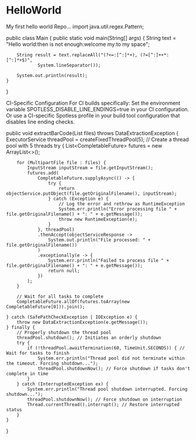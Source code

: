 # HelloWorld
My first hello world Repo...
import java.util.regex.Pattern;

public class Main {
    public static void main(String[] args) {
        String text = "Hello world:then is not enough:welcome my:to my space";

        String result = text.replaceAll("(?<=:[^:]*+), (?=[^:]++*:[^:]*+$)", 
                System.lineSeparator());

        System.out.println(result);
    }
}

CI-Specific Configuration
For CI builds specifically:
Set the environment variable SPOTLESS_DISABLE_LINE_ENDINGS=true in your CI configuration.
Or use a CI-specific Spotless profile in your build tool configuration that disables line ending checks.

public void extractBarCode(List<MultipartFile> files) throws DataExtractionException {
    ExecutorService threadPool = createFixedThreadPool(5); // Create a thread pool with 5 threads
    try {
        List<CompletableFuture<Void>> futures = new ArrayList<>();

        for (MultipartFile file : files) {
            InputStream inputStream = file.getInputStream();
            futures.add(
                CompletableFuture.supplyAsync(() -> {
                    try {
                        return objectService.putObject(file.getOriginalFilename(), inputStream);
                    } catch (Exception e) {
                        // Log the error and rethrow as RuntimeException
                        System.err.println("Error processing file " + file.getOriginalFilename() + ": " + e.getMessage());
                        throw new RuntimeException(e);
                    }
                }, threadPool)
                .thenAccept(objectServiceResponse -> 
                    System.out.println("File processed: " + file.getOriginalFilename())
                )
                .exceptionally(e -> {
                    System.err.println("Failed to process file " + file.getOriginalFilename() + ": " + e.getMessage());
                    return null;
                })
            );
        }

        // Wait for all tasks to complete
        CompletableFuture.allOf(futures.toArray(new CompletableFuture[0])).join();

    } catch (SafePathCheckException | IOException e) {
        throw new DataExtractionException(e.getMessage());
    } finally {
        // Properly shutdown the thread pool
        threadPool.shutdown(); // Initiates an orderly shutdown
        try {
            if (!threadPool.awaitTermination(60, TimeUnit.SECONDS)) { // Wait for tasks to finish
                System.err.println("Thread pool did not terminate within the timeout. Forcing shutdown...");
                threadPool.shutdownNow(); // Force shutdown if tasks don't complete in time
            }
        } catch (InterruptedException ex) {
            System.err.println("Thread pool shutdown interrupted. Forcing shutdown...");
            threadPool.shutdownNow(); // Force shutdown on interruption
            Thread.currentThread().interrupt(); // Restore interrupted status
        }
    }
}
